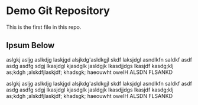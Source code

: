 # Demo Git Repository
This is the first file in this repo.  

## Ipsum Below
aslgkj asljg aslkdjg laskjgd alsjkdg'asldkgjl skdf laksjdgl asndlkfn saldkf asdf asdg asdfg sdgj lkasjdgl kjasdglk jasldgjk lkasdjjdgs lkasjdf kasdg;klj as;kdgh ;alskdfjlaskjdf; khadsgk; haeouwht oweIH ALSDN FLSANKD

aslgkj asljg aslkdjg laskjgd alsjkdg'asldkgjl skdf laksjdgl asndlkfn saldkf asdf asdg asdfg sdgj lkasjdgl kjasdglk jasldgjk lkasdjjdgs lkasjdf kasdg;klj as;kdgh ;alskdfjlaskjdf; khadsgk; haeouwht oweIH ALSDN FLSANKD 
